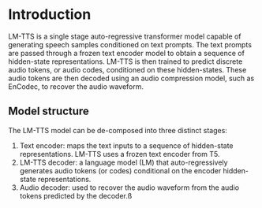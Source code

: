 # Introduction

LM-TTS is a single stage auto-regressive transformer model capable of generating speech samples conditioned on text prompts. The text prompts are passed through a frozen text encoder model to obtain a sequence of hidden-state representations. LM-TTS is then trained to predict discrete audio tokens, or audio codes, conditioned on these hidden-states. These audio tokens are then decoded using an audio compression model, such as EnCodec, to recover the audio waveform.

## Model structure

The LM-TTS model can be de-composed into three distinct stages:

1. Text encoder: maps the text inputs to a sequence of hidden-state representations. LM-TTS uses a frozen text encoder from T5.
2. LM-TTS decoder: a language model (LM) that auto-regressively generates audio tokens (or codes) conditional on the encoder hidden-state representations.
3. Audio decoder: used to recover the audio waveform from the audio tokens predicted by the decoder.ß